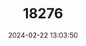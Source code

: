 ---
title: "18276"
category: "Proechimys canicollis"
draft: false
date: 2024-02-22 13:03:50
languages:
  English: ["Colombian Spiny Rat"]
---